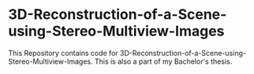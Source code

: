 # 3D-Reconstruction-of-a-Scene-using-Stereo-Multiview-Images
This Repository contains code for 3D-Reconstruction-of-a-Scene-using-Stereo-Multiview-Images. This is also a part of my Bachelor's thesis.
